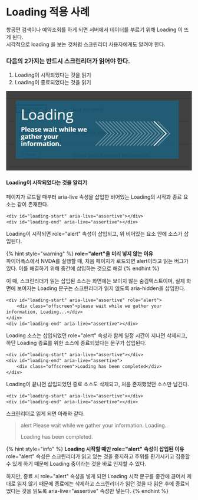 # Loading 적용 사례

항공편 검색이나 예약조회를 하게 되면 서버에서 데이터를 부르기 위해 Loading 이 뜨게 된다.  
시각적으로 loading 을 보는 것처럼 스크린리더 사용자에게도 알려야 한다.

### 다음의 2가지는 반드시 스크린리더가 읽어야 한다.

1. Loading이 시작되었다는 것을 읽기
2. Loading이 종료되었다는 것을 읽기

![](../../.gitbook/assets/518.png)

#### Loading이 시작되었다는 것을 알리기

페이지가 로드될 때부터 aria-live 속성을 삽입한 비어있는 Loading의 시작과 종료 요소는 같이 존재한다.

```markup
<div id="loading-start" aria-live="assertive"></div>
<div id="loading-end" aria-live="assertive"></div>
```

Loading이 시작되면 role="alert" 속성이 삽입되고, 위 비어있는 요소 안에 소스가 삽입된다.

{% hint style="warning" %}
**role="alert"을 미리 넣지 않는 이유**  
 파이어폭스에서 NVDA를 실행할 때, 처음 페이지가 로드되면 alert이라고 읽는 버그가 있다. 이를 해결하기 위해 중간에 삽입하는 것으로 해결
{% endhint %}

이 때, 스크린리더가 읽는 삽입된 소스는 화면에는 보이지 않는 숨김텍스트이며, 실제 화면에 보여지는 Loading 문구는 스크린리더가 읽지 않도록 aria-hidden을 삽입한다.

```markup
<div id="loading-start" aria-live="assertive" role="alert">
    <div class="offscreen">please wait while we gather your information, Loading...</div>
</div>
<div id="loading-end" aria-live="assertive"></div>
```

Loading 소스는 삽입되었던 role="alert" 속성과 함께 일정 시간이 지나면 삭제되고, 하단 Loading 종료를 위한 소스에 종료되었다는 문구가 삽입된다.

```markup
<div id="loading-start" aria-live="assertive"></div>
<div id="loading-end" aria-live="assertive">
    <div class="offscreen">Loading has been completed</div>
</div>
```

Loading이 끝나면 삽입되었던 종료 소스도 삭제되고, 처음 존재했었던 소스만 남긴다.

```markup
<div id="loading-start" aria-live="assertive"></div>
<div id="loading-end" aria-live="assertive"></div>
```

스크린리더로 읽게 되면 아래와 같다.

> alert Please wait while we gather your information. Loading..
>
>   
> Loading has been completed.

{% hint style="info" %}
**Loading 시작할 때만 role="alert" 속성이 삽입된 이유**  
role="alert" 속성은 스크린리더가 읽고 있는 것을 중지하고 주위를 환기시키고 집중할 수 있게 하기 때문에 Loading 중이라는 것을 바로 인지할 수 있다.

하지만, 종료 시 role="alert" 속성을 넣게 되면 Loading 시작 문구를 중간에 끊어서 제대로 읽지 않기 때문에 종료에는 삭제하고 스크린리더가 읽던 것을 다 읽은 후에 종료되었다는 것을 읽도록 aria-live="assertive" 속성만 넣는다.
{% endhint %}



